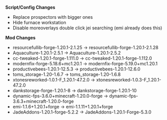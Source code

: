 **Script/Config Changes**
- Replace prospectors with bigger ones
- Hide furnace workstation
- Disable moreoverlays double click jei searching (emi already does this)

**Mod Changes**
- resourcefullib-forge-1.20.1-2.1.25 -> resourcefullib-forge-1.20.1-2.1.28
- Aquaculture-1.20.1-2.5.1 -> Aquaculture-1.20.1-2.5.2
- cc-tweaked-1.20.1-forge-1.111.0 -> cc-tweaked-1.20.1-forge-1.112.0
- modernfix-forge-5.18.6+mc1.20.1 -> modernfix-forge-5.19.0+mc1.20.1
- productivebees-1.20.1-12.5.3 -> productivebees-1.20.1-12.6.0
- toms_storage-1.20-1.6.7 -> toms_storage-1.20-1.6.8
- xtonesreworked-1.0.1-F_1.20.1-47.2.0 -> xtonesreworked-1.0.3-F_1.20.1-47.2.0
- dankstorage-forge-1.20.1-8 -> dankstorage-forge-1.20.1-10
- dynamic-fps-3.6.0+minecraft-1.20.0-forge -> dynamic-fps-3.6.3+minecraft-1.20.0-forge
- emi-1.1.6+1.20.1+forge -> emi-1.1.11+1.20.1+forge
- JadeAddons-1.20.1-forge-5.2.2 -> JadeAddons-1.20.1-Forge-5.3.0